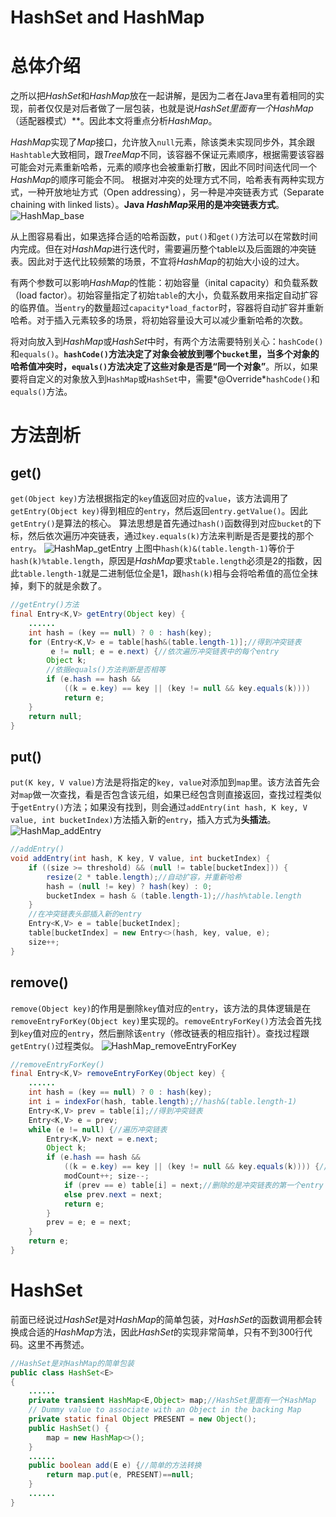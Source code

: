 # HashSet and HashMap

# 总体介绍
之所以把*HashSet*和*HashMap*放在一起讲解，是因为二者在Java里有着相同的实现，前者仅仅是对后者做了一层包装，也就是说***HashSet*里面有一个*HashMap*（适配器模式）**。因此本文将重点分析*HashMap*。

*HashMap*实现了*Map*接口，允许放入`null`元素，除该类未实现同步外，其余跟`Hashtable`大致相同，跟*TreeMap*不同，该容器不保证元素顺序，根据需要该容器可能会对元素重新哈希，元素的顺序也会被重新打散，因此不同时间迭代同一个*HashMap*的顺序可能会不同。
根据对冲突的处理方式不同，哈希表有两种实现方式，一种开放地址方式（Open addressing），另一种是冲突链表方式（Separate chaining with linked lists）。**Java *HashMap*采用的是冲突链表方式**。
![HashMap_base](../PNGFigures/HashMap_base.png)

从上图容易看出，如果选择合适的哈希函数，`put()`和`get()`方法可以在常数时间内完成。但在对*HashMap*进行迭代时，需要遍历整个table以及后面跟的冲突链表。因此对于迭代比较频繁的场景，不宜将*HashMap*的初始大小设的过大。

有两个参数可以影响*HashMap*的性能：初始容量（inital capacity）和负载系数（load factor）。初始容量指定了初始`table`的大小，负载系数用来指定自动扩容的临界值。当`entry`的数量超过`capacity*load_factor`时，容器将自动扩容并重新哈希。对于插入元素较多的场景，将初始容量设大可以减少重新哈希的次数。

将对向放入到*HashMap*或*HashSet*中时，有两个方法需要特别关心：`hashCode()`和`equals()`。**`hashCode()`方法决定了对象会被放到哪个`bucket`里，当多个对象的哈希值冲突时，`equals()`方法决定了这些对象是否是“同一个对象”**。所以，如果要将自定义的对象放入到`HashMap`或`HashSet`中，需要*@Override*`hashCode()`和`equals()`方法。

# 方法剖析

## get()

`get(Object key)`方法根据指定的`key`值返回对应的`value`，该方法调用了`getEntry(Object key)`得到相应的`entry`，然后返回`entry.getValue()`。因此`getEntry()`是算法的核心。
算法思想是首先通过`hash()`函数得到对应`bucket`的下标，然后依次遍历冲突链表，通过`key.equals(k)`方法来判断是否是要找的那个`entry`。
![HashMap_getEntry](../PNGFigures/HashMap_getEntry.png)
上图中`hash(k)&(table.length-1)`等价于`hash(k)%table.length`，原因是*HashMap*要求`table.length`必须是2的指数，因此`table.length-1`就是二进制低位全是1，跟`hash(k)`相与会将哈希值的高位全抹掉，剩下的就是余数了。
```Java
//getEntry()方法
final Entry<K,V> getEntry(Object key) {
	......
	int hash = (key == null) ? 0 : hash(key);
    for (Entry<K,V> e = table[hash&(table.length-1)];//得到冲突链表
         e != null; e = e.next) {//依次遍历冲突链表中的每个entry
        Object k;
        //依据equals()方法判断是否相等
        if (e.hash == hash &&
            ((k = e.key) == key || (key != null && key.equals(k))))
            return e;
    }
    return null;
}
```

## put()

`put(K key, V value)`方法是将指定的`key, value`对添加到`map`里。该方法首先会对`map`做一次查找，看是否包含该元组，如果已经包含则直接返回，查找过程类似于`getEntry()`方法；如果没有找到，则会通过`addEntry(int hash, K key, V value, int bucketIndex)`方法插入新的`entry`，插入方式为**头插法**。
![HashMap_addEntry](../PNGFigures/HashMap_addEntry.png)
```Java
//addEntry()
void addEntry(int hash, K key, V value, int bucketIndex) {
    if ((size >= threshold) && (null != table[bucketIndex])) {
        resize(2 * table.length);//自动扩容，并重新哈希
        hash = (null != key) ? hash(key) : 0;
        bucketIndex = hash & (table.length-1);//hash%table.length
    }
    //在冲突链表头部插入新的entry
    Entry<K,V> e = table[bucketIndex];
    table[bucketIndex] = new Entry<>(hash, key, value, e);
    size++;
}
```

## remove()

`remove(Object key)`的作用是删除`key`值对应的`entry`，该方法的具体逻辑是在`removeEntryForKey(Object key)`里实现的。`removeEntryForKey()`方法会首先找到`key`值对应的`entry`，然后删除该`entry`（修改链表的相应指针）。查找过程跟`getEntry()`过程类似。
![HashMap_removeEntryForKey](../PNGFigures/HashMap_removeEntryForKey.png)
```Java
//removeEntryForKey()
final Entry<K,V> removeEntryForKey(Object key) {
	......
	int hash = (key == null) ? 0 : hash(key);
    int i = indexFor(hash, table.length);//hash&(table.length-1)
    Entry<K,V> prev = table[i];//得到冲突链表
    Entry<K,V> e = prev;
    while (e != null) {//遍历冲突链表
        Entry<K,V> next = e.next;
        Object k;
        if (e.hash == hash &&
            ((k = e.key) == key || (key != null && key.equals(k)))) {//找到要删除的entry
            modCount++; size--;
            if (prev == e) table[i] = next;//删除的是冲突链表的第一个entry
            else prev.next = next;
            return e;
        }
        prev = e; e = next;
    }
    return e;
}
```

# HashSet

前面已经说过*HashSet*是对*HashMap*的简单包装，对*HashSet*的函数调用都会转换成合适的*HashMap*方法，因此*HashSet*的实现非常简单，只有不到300行代码。这里不再赘述。
```Java
//HashSet是对HashMap的简单包装
public class HashSet<E>
{
	......
	private transient HashMap<E,Object> map;//HashSet里面有一个HashMap
    // Dummy value to associate with an Object in the backing Map
    private static final Object PRESENT = new Object();
    public HashSet() {
        map = new HashMap<>();
    }
    ......
    public boolean add(E e) {//简单的方法转换
        return map.put(e, PRESENT)==null;
    }
    ......
}
```

